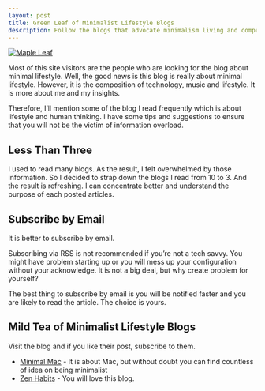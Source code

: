 ```yaml
---
layout: post
title: Green Leaf of Minimalist Lifestyle Blogs
description: Follow the blogs that advocate minimalism living and computing.
---
```

[ ![Maple Leaf][img3] ](http://images.sayzlim.net/2010/07/maple_leaf.jpg "Maple Leaf")

[img3]: http://images.sayzlim.net/2010/07/maple_leaf.jpg "Maple Leaf"

Most of this site visitors are the people who are looking for the blog about minimal lifestyle. Well, the good news is this blog is really about minimal lifestyle. However, it is the composition of technology, music and lifestyle. It is more about me and my insights.

Therefore, I’ll mention some of the blog I read frequently which is about lifestyle and human thinking. I have some tips and suggestions to ensure that you will not be the victim of information overload.

## Less Than Three

I used to read many blogs. As the result, I felt overwhelmed by those information. So I decided to strap down the blogs I read from 10 to 3. And the result is refreshing. I can concentrate better and understand the purpose of each posted articles.

## Subscribe by Email

It is better to subscribe by email.

Subscribing via RSS is not recommended if you’re not a tech savvy. You might have problem starting up or you will mess up your configuration without your acknowledge. It is not a big deal, but why create problem for yourself?

The best thing to subscribe by email is you will be notified faster and you are likely to read the article. The choice is yours.

## Mild Tea of Minimalist Lifestyle Blogs

Visit the blog and if you like their post, subscribe to them.

- [Minimal Mac][1] - It is about Mac, but without doubt you can find countless of idea on being minimalist
- [Zen Habits][2] - You will love this blog.

[1]: http://minimalmac.com/ "Minimal Mac"
[2]: http://zenhabits.net/ "zenhabits"